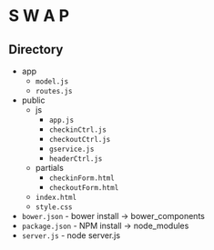 # S W A P
Directory
---------
* app
  * `model.js`
  * `routes.js`
* public 
  * js
    * `app.js`
    * `checkinCtrl.js`
    * `checkoutCtrl.js`
    * `gservice.js`
    * `headerCtrl.js`
  * partials
    * `checkinForm.html`
    * `checkoutForm.html`
  * `index.html`
  * `style.css`
* `bower.json` - bower install -> bower_components
* `package.json` - NPM install -> node_modules
* `server.js` - node server.js
